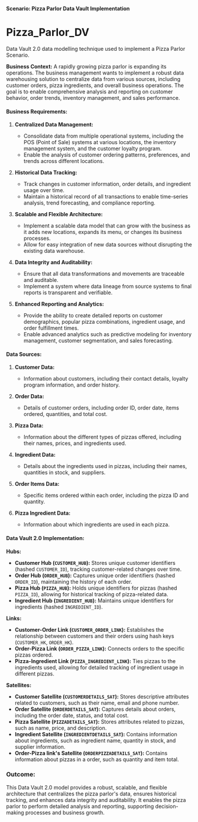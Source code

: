 
**Scenario: Pizza Parlor Data Vault Implementation**
# Pizza_Parlor_DV
Data Vault 2.0 data modelling technique used to implement a Pizza Parlor Scenario.


 **Business Context:**
A rapidly growing pizza parlor is expanding its operations. The business management wants to implement a robust data warehousing solution to centralize data from various sources, including customer orders, pizza ingredients, and overall business operations. The goal is to enable comprehensive analysis and reporting on customer behavior, order trends, inventory management, and sales performance.

#### **Business Requirements:**
1. **Centralized Data Management:**
   - Consolidate data from multiple operational systems, including the POS (Point of Sale) systems at various locations, the inventory management system, and the customer loyalty program.
   - Enable the analysis of customer ordering patterns, preferences, and trends across different locations.
   
2. **Historical Data Tracking:**
   - Track changes in customer information, order details, and ingredient usage over time.
   - Maintain a historical record of all transactions to enable time-series analysis, trend forecasting, and compliance reporting.
   
3. **Scalable and Flexible Architecture:**
   - Implement a scalable data model that can grow with the business as it adds new locations, expands its menu, or changes its business processes.
   - Allow for easy integration of new data sources without disrupting the existing data warehouse.

4. **Data Integrity and Auditability:**
   - Ensure that all data transformations and movements are traceable and auditable.
   - Implement a system where data lineage from source systems to final reports is transparent and verifiable.

5. **Enhanced Reporting and Analytics:**
   - Provide the ability to create detailed reports on customer demographics, popular pizza combinations, ingredient usage, and order fulfillment times.
   - Enable advanced analytics such as predictive modeling for inventory management, customer segmentation, and sales forecasting.

#### **Data Sources:**
1. **Customer Data:**
   - Information about customers, including their contact details, loyalty program information, and order history.
   
2. **Order Data:**
   - Details of customer orders, including order ID, order date, items ordered, quantities, and total cost.
   
3. **Pizza Data:**
   - Information about the different types of pizzas offered, including their names, prices, and ingredients used.

4. **Ingredient Data:**
   - Details about the ingredients used in pizzas, including their names, quantities in stock, and suppliers.

5. **Order Items Data:**
   - Specific items ordered within each order, including the pizza ID and quantity.

6. **Pizza Ingredient Data:**
   - Information about which ingredients are used in each pizza.

#### **Data Vault 2.0 Implementation:**

**Hubs:**
- **Customer Hub (`CUSTOMER_HUB`):** Stores unique customer identifiers (hashed `CUSTOMER_ID`), tracking customer-related changes over time.
- **Order Hub (`ORDER_HUB`):** Captures unique order identifiers (hashed `ORDER_ID`), maintaining the history of each order.
- **Pizza Hub (`PIZZA_HUB`):** Holds unique identifiers for pizzas (hashed `PIZZA_ID`), allowing for historical tracking of pizza-related data.
- **Ingredient Hub (`INGREDIENT_HUB`):** Maintains unique identifiers for ingredients (hashed `INGREDIENT_ID`).

**Links:**
- **Customer-Order Link (`CUSTOMER_ORDER_LINK`):** Establishes the relationship between customers and their orders using hash keys (`CUSTOMER_HK`, `ORDER_HK`).
- **Order-Pizza Link (`ORDER_PIZZA_LINK`):** Connects orders to the specific pizzas ordered.
- **Pizza-Ingredient Link (`PIZZA_INGREDIENT_LINK`):** Ties pizzas to the ingredients used, allowing for detailed tracking of ingredient usage in different pizzas.

**Satellites:**
- **Customer Satellite (`CUSTOMERDETAILS_SAT`):** Stores descriptive attributes related to customers, such as their name, email and phone number.
- **Order Satellite (`ORDERDETAILS_SAT`):** Captures details about orders, including the order date, status, and total cost.
- **Pizza Satellite (`PIZZADETAILS_SAT`):** Stores attributes related to pizzas, such as name, price, and description.
- **Ingredient Satellite (`INGREDIENTDETAILS_SAT`):** Contains information about ingredients, such as ingredient name, quantity in stock, and supplier information.
- **Order-Pizza link's Satellite (`ORDERPIZZADETAILS_SAT`):** Contains information about pizzas in a order, such as quantity and item total.

### **Outcome:**
This Data Vault 2.0 model provides a robust, scalable, and flexible architecture that centralizes the pizza parlor's data, ensures historical tracking, and enhances data integrity and auditability. It enables the pizza parlor to perform detailed analysis and reporting, supporting decision-making processes and business growth.
